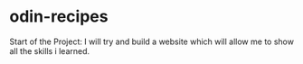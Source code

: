 # odin-recipes

Start of the Project:
I will try and build a website which will allow me to show all the skills i learned.
